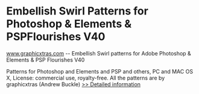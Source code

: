 # Embellish Swirl Patterns for Photoshop & Elements & PSPFlourishes V40
www.graphicxtras.com -- Embellish Swirl patterns for Adobe Photoshop & Elements & PSP Flourishes V40

Patterns for Photoshop and Elements and PSP and others, PC and MAC OS X, License: commercial use, royalty-free. All the patterns are by graphicxtras (Andrew Buckle)
[>> Detailed information](https://secure.shareit.com/shareit/product.html?productid=300469060&affiliateid=200057808)